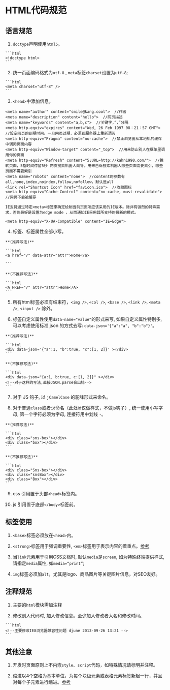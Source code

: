 # HTML代码规范

## 语言规范

  1. `doctype`声明使用`html5`。

    ```html
    <!doctype html>
    ```

  2. 统一页面编码格式为`utf-8` , `meta`标签`charset`设置为`utf-8`;

    ```html
    <meta charset="utf-8" />
    ```

  3. `<head>`中添加信息。

    <meta name="author" content="smile@kang.cool">  //作者
    <meta name="description" content="hello">  //网页描述
    <meta name="keywords" content="a,b,c">  //关键字,“，”分隔
    <meta http-equiv="expires" content="Wed, 26 Feb 1997 08：21：57 GMT">  //设定网页的到期时间。一旦网页过期，必须到服务器上重新调阅
    <meta http-equiv="Pragma" content="no-cache">  //禁止浏览器从本地机的缓存中调阅页面内容
    <meta http-equiv="Window-target" content="_top">  //用来防止别人在框架里调用你的页面
    <meta http-equiv="Refresh" content="5;URL=http://kahn1990.com/">  //跳转页面，5指时间停留5秒 网页搜索机器人向导。用来告诉搜索机器人哪些页面需要索引，哪些页面不需要索引
    <meta name="robots" content="none">  //content的参数有all,none,index,noindex,follow,nofollow，默认是all
    <link rel="Shortcut Icon" href="favicon.ico">  //收藏图标
    <meta http-equiv="Cache-Control" content="no-cache, must-revalidate">  //网页不会被缓存

    IE支持通过特定<meta>标签来确定绘制当前页面所应该采用的IE版本。除非有强烈的特殊需求，否则最好是设置为edge mode ，从而通知IE采用其所支持的最新的模式。

    <meta http-equiv="X-UA-Compatible" content="IE=Edge">

  4. 标签、标签属性全部小写。

    **(推荐写法)**

    ```html
    <a href="/" data-attr="attr">Home</a>

    ```

    **(不推荐写法)**

    ```html
    <A HREF="/" attr="attr">Home</A>
    ```

  5. 所有html标签必须有结束符，`<img />`, `<col />`, `<base />`, `<link />`, `<meta />`, `<input />` 除外。

  6. 标签自定义属性使用`data-name="value"`的形式来写, 如果自定义属性特别多, 可以考虑使用标准 json 的方式去写: `data-json='{"a":"a", "b":"b"}'`。

    **(推荐写法)**

    ```html
    <div data-json='{"a":1, "b":true, "c":[1, 2]}' ></div>
    ```

    **(不推荐写法)**

    ```html
    <div data-json="{a:1, b:true, c:[1, 2]}" ></div>
    <!--对于这样的写法,直接JSON.parse会出错-->
    ```

  7. 对于 JS 钩子, 以 `jCamelCase` 的驼峰形式来命名。

  8. 对于普通`class`或者`id`命名（此处id仅做样式，不做js钩子）, 统一使用小写字母, 第一个字符必须为字母, 连接符用中划线 `-`。

    **(推荐写法)**

    ```html
    <div class="sns-box"></div>
    <div class="box"></div>
    ```

    **(不推荐写法)**

    ```html
    <div class="Sns-box"></div>
    <div class="snsBox"></div>
    <div class="Box"></div>
    ```

  9. css 引用置于头部`<head>`标签内。

  10. js 引用置于底部`</body>`标签前。

## 标签使用

  1. `<base>`标签必须放在`<head>`内。

  2. `<strong>`标签用于强调重要性, `<em>`标签用于表示内容的着重点。[参考](http://www.css88.com/archives/644)

  3. 当`link`元素用于引用CSS文档时, 默认`media`是`screen`, 如为特殊终端提供样式, 请指定`media`属性, 如`media=“print”`;

  4. `img`标签必须加`alt`，尤其是logo、商品图片等关键图片信息，对SEO友好。

## 注释规范

  1. 主要的`html`模块需加注释

  2. 修改别人代码时, 加入修改信息。至少加入修改者大名和修改时间。

    ```html
    <!--主要修改IE8浏览器兼容性问题 djune 2013-09-26 13:21 -->
    ```

## 其他注意

  1. 开发时页面原则上不内嵌`style`、`script`代码，如特殊情况请标明并注释。

  2. 缩进以4个空格为基本单位，为每个块级元素或表格元素标签新起一行，并且对每个子元素进行缩进。[参考](http://www.cnblogs.com/kungfupanda/archive/2012/09/05/2671597.html)
